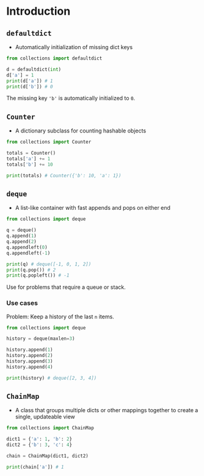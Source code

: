 # Introduction

## `defaultdict`

- Automatically initialization of missing dict keys

```python
from collections import defaultdict

d = defaultdict(int)
d['a'] = 1
print(d['a']) # 1
print(d['b']) # 0
```

The missing key `'b'` is automatically initialized to `0`.

## `Counter`

- A dictionary subclass for counting hashable objects

```python
from collections import Counter

totals = Counter()
totals['a'] += 1
totals['b'] += 10

print(totals) # Counter({'b': 10, 'a': 1})
```

## `deque`

- A list-like container with fast appends and pops on either end

```python
from collections import deque

q = deque()
q.append(1)
q.append(2)
q.appendleft(0)
q.appendleft(-1)

print(q) # deque([-1, 0, 1, 2])
print(q.pop()) # 2
print(q.popleft()) # -1
```

Use for problems that require a queue or stack.

### Use cases

Problem: Keep a history of the last `n` items.

```python
from collections import deque

history = deque(maxlen=3)

history.append(1)
history.append(2)
history.append(3)
history.append(4)

print(history) # deque([2, 3, 4])
```

## `ChainMap`

- A class that groups multiple dicts or other mappings together to create a single, updateable view

```python
from collections import ChainMap

dict1 = {'a': 1, 'b': 2}
dict2 = {'b': 3, 'c': 4}

chain = ChainMap(dict1, dict2)

print(chain['a']) # 1
```
